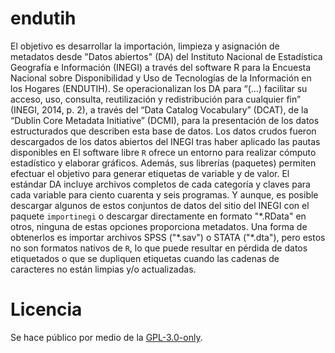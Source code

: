 # endutih
El objetivo es desarrollar la importación, limpieza y asignación de metadatos desde "Datos abiertos" (DA) del Instituto Nacional de Estadística Geografía e Información (INEGI) a través del software R para la Encuesta Nacional sobre Disponibilidad y Uso de Tecnologías de la Información en los Hogares (ENDUTIH).
Se operacionalizan los DA para “(…) facilitar su acceso, uso, consulta, reutilización y redistribución para cualquier fin” (INEGI, 2014, p. 2), a través del “Data Catalog Vocabulary” (DCAT), de la “Dublin Core Metadata Initiative” (DCMI), para la presentación de los datos estructurados que describen esta base de datos. Los datos crudos fueron descargados de los datos abiertos del INEGI tras haber aplicado las pautas disponibles en El  software libre `R` ofrece un entorno para realizar cómputo estadístico y elaborar gráficos. Además, sus librerías (paquetes) permiten efectuar el objetivo para generar etiquetas de variable y de valor. El estándar DA incluye archivos completos de cada categoría y claves para cada variable para ciento cuarenta y seis programas. Y aunque, es posible descargar algunos de estos conjuntos de datos del sitio del INEGI con el paquete `importinegi` o descargar directamente en formato "\*.RData" en otros, ninguna de estas opciones proporciona metadatos. Una forma de obtenerlos es importar archivos SPSS ("\*.sav") o STATA ("\*.dta"), pero estos no son formatos nativos de `R`, lo que puede resultar en pérdida de datos etiquetados o que se dupliquen etiquetas cuando las cadenas de caracteres no están limpias y/o actualizadas.


# Licencia

Se hace público por medio de la [GPL-3.0-only](https://github.com/AlfCano/endutih/raw/refs/heads/main/LICENSE).
